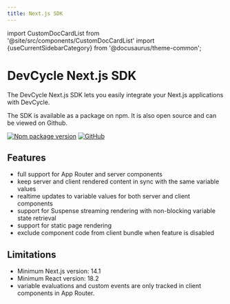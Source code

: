 ```yaml
---
title: Next.js SDK
---
```


import CustomDocCardList from '@site/src/components/CustomDocCardList'
import {useCurrentSidebarCategory} from '@docusaurus/theme-common';

# DevCycle Next.js SDK

The DevCycle Next.js SDK lets you easily integrate your Next.js applications with DevCycle.

<CustomDocCardList items={useCurrentSidebarCategory().items} columnWidth={4} />

The SDK is available as a package on npm. It is also open source and can be viewed on Github.

[![Npm package version](https://badgen.net/npm/v/@devcycle/nextjs-sdk)](https://www.npmjs.com/package/@devcycle/nextjs-sdk)
[![GitHub](https://img.shields.io/github/stars/devcyclehq/js-sdks.svg?style=social&label=Star&maxAge=2592000)](https://github.com/DevCycleHQ/js-sdks/tree/main/sdk/nextjs)


## Features
- full support for App Router and server components
- keep server and client rendered content in sync with the same variable values
- realtime updates to variable values for both server and client components
- support for Suspense streaming rendering with non-blocking variable state retrieval
- support for static page rendering
- exclude component code from client bundle when feature is disabled

## Limitations
- Minimum Next.js version: 14.1
- Minimum React version: 18.2
- variable evaluations and custom events are only tracked in client components in App Router.
